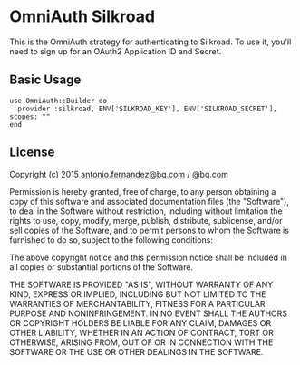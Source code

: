 # OmniAuth Silkroad

This is the OmniAuth strategy for authenticating to Silkroad.
To use it, you'll need to sign up for an OAuth2 Application ID and Secret.

## Basic Usage

    use OmniAuth::Builder do
      provider :silkroad, ENV['SILKROAD_KEY'], ENV['SILKROAD_SECRET'], scopes: ""
    end


## License

Copyright (c) 2015 antonio.fernandez@bq.com / @bq.com

Permission is hereby granted, free of charge, to any person obtaining a copy of this software and associated documentation files (the "Software"), to deal in the Software without restriction, including without limitation the rights to use, copy, modify, merge, publish, distribute, sublicense, and/or sell copies of the Software, and to permit persons to whom the Software is furnished to do so, subject to the following conditions:

The above copyright notice and this permission notice shall be included in all copies or substantial portions of the Software.

THE SOFTWARE IS PROVIDED "AS IS", WITHOUT WARRANTY OF ANY KIND, EXPRESS OR IMPLIED, INCLUDING BUT NOT LIMITED TO THE WARRANTIES OF MERCHANTABILITY, FITNESS FOR A PARTICULAR PURPOSE AND NONINFRINGEMENT. IN NO EVENT SHALL THE AUTHORS OR COPYRIGHT HOLDERS BE LIABLE FOR ANY CLAIM, DAMAGES OR OTHER LIABILITY, WHETHER IN AN ACTION OF CONTRACT, TORT OR OTHERWISE, ARISING FROM, OUT OF OR IN CONNECTION WITH THE SOFTWARE OR THE USE OR OTHER DEALINGS IN THE SOFTWARE.
